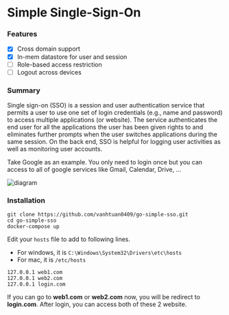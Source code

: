 # Simple Single-Sign-On

### Features

* [x] Cross domain support
* [x] In-mem datastore for user and session
* [ ] Role-based access restriction
* [ ] Logout across devices

### Summary

Single sign-on (SSO) is a session and user authentication service that permits a user to use one set of login credentials (e.g., name and password) to access multiple applications (or website). The service authenticates the end user for all the applications the user has been given rights to and eliminates further prompts when the user switches applications during the same session. On the back end, SSO is helpful for logging user activities as well as monitoring user accounts.

Take Google as an example. You only need to login once but you can access to all of google services like Gmail, Calendar, Drive, ...

![diagram](https://image.ibb.co/fDMfk7/sso.jpg)

### Installation

```
git clone https://github.com/vanhtuan0409/go-simple-sso.git
cd go-simple-sso
docker-compose up
```

Edit your `hosts` file to add to following lines.

* For windows, it is `C:\Windows\System32\Drivers\etc\hosts`
* For mac, it is `/etc/hosts`

```
127.0.0.1 web1.com
127.0.0.1 web2.com
127.0.0.1 login.com
```

If you can go to **web1.com** or **web2.com** now, you will be redirect to **login.com**. After login, you can access both of these 2 website.
